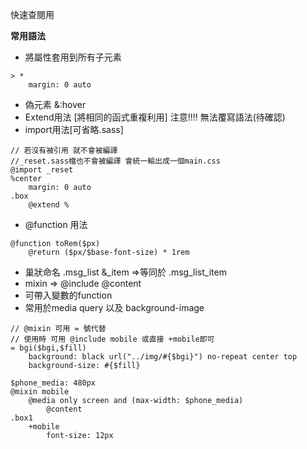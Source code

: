 快速查閱用

**常用語法**
* 將屬性套用到所有子元素
```
> *
    margin: 0 auto
```
* 偽元素 &:hover
* Extend用法 [將相同的函式重複利用]
注意!!!! 無法覆寫語法(待確認)
* import用法[可省略.sass]
```
// 若沒有被引用 就不會被編譯 
//_reset.sass檔也不會被編譯 會統一輸出成一個main.css
@import _reset
%center
    margin: 0 auto
.box
    @extend %
```
* @function 用法
```
@function toRem($px)
    @return ($px/$base-font-size) * 1rem
```
* 巢狀命名
.msg_list
    &_item =>等同於 .msg_list_item
* mixin => @include @content
* 可帶入變數的function
* 常用於media query 以及 background-image
```
// @mixin 可用 = 號代替
// 使用時 可用 @include mobile 或直接 +mobile即可
= bgi($bgi,$fill)
    background: black url("../img/#{$bgi}") no-repeat center top
    background-size: #{$fill}
    
$phone_media: 480px
@mixin mobile
    @media only screen and (max-width: $phone_media)
        @content   
.box1
    +mobile
        font-size: 12px
```